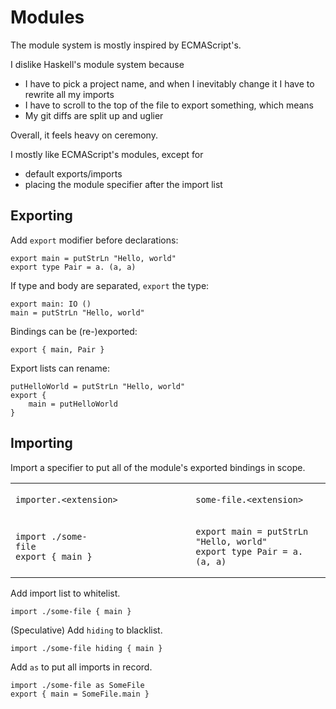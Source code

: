 # Modules
The module system is mostly inspired by ECMAScript's.

I dislike Haskell's module system because
- I have to pick a project name, and when I inevitably change it I have to rewrite all my imports
- I have to scroll to the top of the file to export something, which means
- My git diffs are split up and uglier

Overall, it feels heavy on ceremony.

I mostly like ECMAScript's modules, except for
- default exports/imports
- placing the module specifier after the import list

## Exporting
Add `export` modifier before declarations:
```
export main = putStrLn "Hello, world"
export type Pair = a. (a, a)
```

If type and body are separated, `export` the type:
```
export main: IO ()
main = putStrLn "Hello, world"
```

Bindings can be (re-)exported:
```
export { main, Pair }
```

Export lists can rename:
```
putHelloWorld = putStrLn "Hello, world"
export {
    main = putHelloWorld
}
```

## Importing

Import a specifier to put all of the module's exported bindings in scope.

<table>
<tr>
<td>

`importer.<extension>`

</td>
<td>

`some-file.<extension>`

</td>
</tr>
<tr>
<td>

```
import ./some-file                       
export { main }
```

</td>
<td>

```
export main = putStrLn "Hello, world"    
export type Pair = a. (a, a)
```

</td>
</tr>
</table>

Add import list to whitelist.
```
import ./some-file { main }
```

(Speculative) Add `hiding` to blacklist.
```
import ./some-file hiding { main }
```

Add `as` to put all imports in record.
```
import ./some-file as SomeFile
export { main = SomeFile.main }
```
